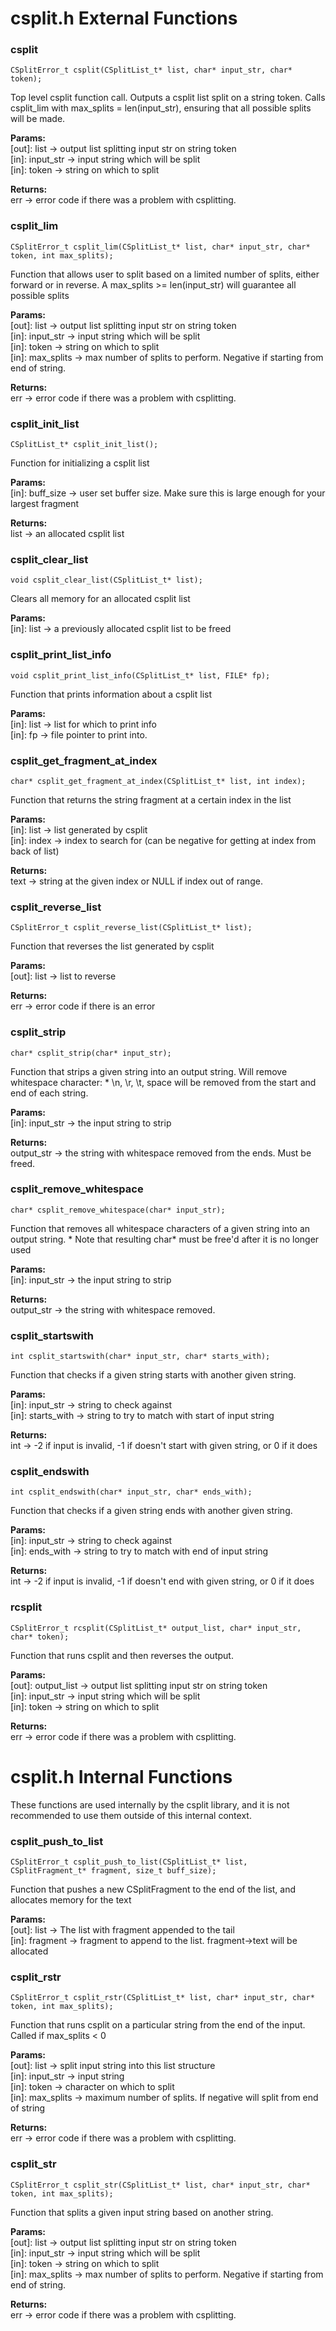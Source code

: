 # csplit.h External Functions


### csplit
```
CSplitError_t csplit(CSplitList_t* list, char* input_str, char* token);
```
Top level csplit function call. Outputs a csplit list split on a string token. Calls csplit_lim with max_splits = len(input_str), ensuring that all possible splits will be made. 

**Params:**  
[out]: list           -> output list splitting input str on string token  
[in]: input_str       -> input string which will be split  
[in]: token           -> string on which to split  

**Returns:**  
err             -> error code if there was a problem with csplitting.

### csplit_lim
```
CSplitError_t csplit_lim(CSplitList_t* list, char* input_str, char* token, int max_splits);
```
Function that allows user to split based on a limited number of splits, either forward or in reverse. A max_splits >= len(input_str) will guarantee all possible splits 

**Params:**  
[out]: list           -> output list splitting input str on string token  
[in]: input_str       -> input string which will be split  
[in]: token           -> string on which to split  
[in]: max_splits      -> max number of splits to perform. Negative if starting from end of string.  

**Returns:**  
err             -> error code if there was a problem with csplitting.

### csplit_init_list
```
CSplitList_t* csplit_init_list();
```
Function for initializing a csplit list 

**Params:**  
[in]: buff_size   -> user set buffer size. Make sure this is large enough for your largest fragment  

**Returns:**  
list            -> an allocated csplit list

### csplit_clear_list
```
void csplit_clear_list(CSplitList_t* list);
```
Clears all memory for an allocated csplit list 

**Params:**  
[in]: list    -> a previously allocated csplit list to be freed  


### csplit_print_list_info
```
void csplit_print_list_info(CSplitList_t* list, FILE* fp);
```
Function that prints information about a csplit list 

**Params:**  
[in]: list    -> list for which to print info  
[in]: fp      -> file pointer to print into.  

### csplit_get_fragment_at_index
```
char* csplit_get_fragment_at_index(CSplitList_t* list, int index);
```
Function that returns the string fragment at a certain index in the list 

**Params:**  
[in]: list    -> list generated by csplit  
[in]: index   -> index to search for (can be negative for getting at index from back of list)  

**Returns:**  
text        -> string at the given index or NULL if index out of range.

### csplit_reverse_list
```
CSplitError_t csplit_reverse_list(CSplitList_t* list);
```
Function that reverses the list generated by csplit 

**Params:**  
[out]: list   -> list to reverse  

**Returns:**  
err         -> error code if there is an error

### csplit_strip
```
char* csplit_strip(char* input_str);
```
Function that strips a given string into an output string. Will remove whitespace character:  * \n, \r, \t, space will be removed from the start and end of each string. 

**Params:**  
[in]: input_str   -> the input string to strip  

**Returns:**  
output_str      -> the string with whitespace removed from the ends. Must be freed.

### csplit_remove_whitespace
```
char* csplit_remove_whitespace(char* input_str);
```
Function that removes all whitespace characters of a given string into an output string.  * Note that resulting char* must be free'd after it is no longer used 

**Params:**  
[in]: input_str   -> the input string to strip  

**Returns:**  
output_str      -> the string with whitespace removed.

### csplit_startswith
```
int csplit_startswith(char* input_str, char* starts_with);
```
Function that checks if a given string starts with another given string. 

**Params:**  
[in]: input_str       -> string to check against  
[in]: starts_with     -> string to try to match with start of input string  

**Returns:**  
int             -> -2 if input is invalid, -1 if doesn't start with given string, or 0 if it does

### csplit_endswith
```
int csplit_endswith(char* input_str, char* ends_with);
```
Function that checks if a given string ends with another given string. 

**Params:**  
[in]: input_str       -> string to check against  
[in]: ends_with       -> string to try to match with end of input string  

**Returns:**  
int             -> -2 if input is invalid, -1 if doesn't end with given string, or 0 if it does

### rcsplit
```
CSplitError_t rcsplit(CSplitList_t* output_list, char* input_str, char* token);
```
Function that runs csplit and then reverses the output. 

**Params:**  
[out]: output_list    -> output list splitting input str on string token  
[in]: input_str       -> input string which will be split  
[in]: token           -> string on which to split  

**Returns:**  
err             -> error code if there was a problem with csplitting.

# csplit.h Internal Functions

These functions are used internally by the csplit library, and it is not recommended to use them outside of this internal context.

### csplit_push_to_list
```
CSplitError_t csplit_push_to_list(CSplitList_t* list, CSplitFragment_t* fragment, size_t buff_size);
```
Function that pushes a new CSplitFragment to the end of the list, and allocates memory for the text

**Params:**  
[out]: list       -> The list with fragment appended to the tail  
[in]: fragment    -> fragment to append to the list. fragment->text will be allocated  

### csplit_rstr
```
CSplitError_t csplit_rstr(CSplitList_t* list, char* input_str, char* token, int max_splits);
```
Function that runs csplit on a particular string from the end of the input. Called if max_splits < 0 

**Params:**  
[out]: list       -> split input string into this list structure  
[in]: input_str   -> input string  
[in]: token       -> character on which to split  
[in]: max_splits  -> maximum number of splits. If negative will split from end of string  

**Returns:**  
err             -> error code if there was a problem with csplitting.

### csplit_str
```
CSplitError_t csplit_str(CSplitList_t* list, char* input_str, char* token, int max_splits);
```
Function that splits a given input string based on another string. 

**Params:**  
[out]: list           -> output list splitting input str on string token  
[in]: input_str       -> input string which will be split  
[in]: token           -> string on which to split  
[in]: max_splits      -> max number of splits to perform. Negative if starting from end of string.  

**Returns:**  
err             -> error code if there was a problem with csplitting.
